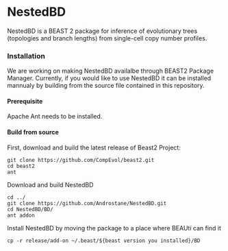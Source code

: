 # NestedBD

NestedBD is a BEAST 2 package for inference of evolutionary trees (topologies and branch lengths) from single-cell copy number profiles. 

### Installation 
We are working on making NestedBD availalbe through BEAST2 Package Manager. Currently, if you would like to use NestedBD it can be installed mannualy by building from the source file contained in this repository. 

#### Prerequisite 
Apache Ant needs to be installed.

#### Build from source
First, download and build the latest release of Beast2 Project: 

    git clone https://github.com/CompEvol/beast2.git
    cd beast2
    ant

Download and build NestedBD

    cd ../
    git clone https://github.com/Androstane/NestedBD.git
    cd NestedBD/BD/
    ant addon

Install NestedBD by moving the package to a place where BEAUti can find it

    cp -r release/add-on ~/.beast/${beast version you installed}/BD

